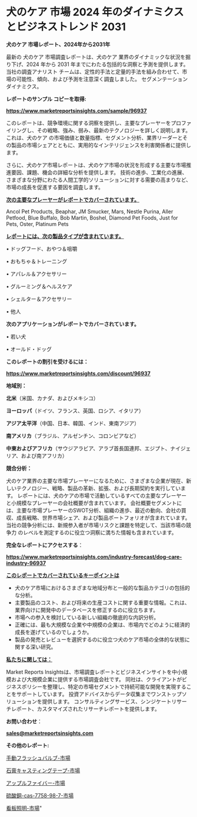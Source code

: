 # 犬のケア 市場 2024 年のダイナミクスとビジネストレンド 2031

<strong>犬のケア 市場レポート、2024年から2031年</strong>

最新の 犬のケア 市場調査レポートは、犬のケア 業界のダイナミックな状況を掘り下げ、2024 年から 2031 年までにわたる包括的な洞察と予測を提供します。当社の調査アナリスト チームは、定性的手法と定量的手法を組み合わせて、市場の可能性、傾向、および予測を注意深く調査しました。 セグメンテーションダイナミクス。



<strong>レポートのサンプル コピーを取得:</strong> <a href=https://www.marketreportsinsights.com/sample/96937>

<strong><u>https://www.marketreportsinsights.com/sample/96937</u></strong></a>

このレポートは、競争環境に関する洞察を提供し、主要なプレーヤーをプロファイリングし、その戦略、強み、弱み、最新のテクノロジーを詳しく説明します。 これは、犬のケア の市場価値と数量指標、セグメント分析、業界リーダーとその製品の市場シェアとともに、実用的なインテリジェンスを利害関係者に提供します。

さらに、犬のケア市場レポートは、犬のケア市場の状況を形成する主要な市場推進要因、課題、機会の詳細な分析を提供します。 技術の進歩、工業化の進展、さまざまな分野にわたる人間工学的ソリューションに対する需要の高まりなど、市場の成長を促進する要因を調査します。



<strong><u>次の主要なプレーヤーがレポートでカバーされています。</u></strong>

Ancol Pet Products, Beaphar, JM Smucker, Mars, Nestle Purina, Aller Petfood, Blue Buffalo, Bob Martin, Boshel, Diamond Pet Foods, Just for Pets, Oster, Platinum Pets



<strong><u><b>レポートには、次の製品タイプが含まれています。</b></u></strong>

• ドッグフード、おやつ＆咀嚼

• おもちゃ＆トレーニング

• アパレル＆アクセサリー

• グルーミング＆ヘルスケア

• シェルター＆アクセサリー

• 他人



<strong><b>次のアプリケーションがレポートでカバーされています。</b></strong>

• 若い犬

• オールド・ドッグ



<strong><b>このレポートの割引を受けるには：</b></strong><a href=https://www.marketreportsinsights.com/discount/96937>

<strong><u>https://www.marketreportsinsights.com/discount/96937</u></strong></a>



<strong>地域別：</strong>



<strong>北米</strong>（米国、カナダ、およびメキシコ）



<strong>ヨーロッパ</strong>（ドイツ、フランス、英国、ロシア、イタリア）



<strong>アジア太平洋</strong>（中国、日本、韓国、インド、東南アジア）



<strong>南アメリカ</strong>（ブラジル、アルゼンチン、コロンビアなど）



<strong>中東およびアフリカ</strong>（サウジアラビア、アラブ首長国連邦、エジプト、ナイジェリア、および南アフリカ）



<strong>競合分析：</strong>

犬のケア業界の主要な市場プレーヤーになるために、さまざまな企業が現在、新しいテクノロジー、戦略、製品の革新、拡張、および長期契約を実行しています。 レポートには、犬のケアの市場で活動しているすべての主要なプレーヤーと小規模なプレーヤーの会社概要が含まれています。 会社概要セグメントには、主要な市場プレーヤーのSWOT分析、組織の進歩、最近の動向、会社の買収、成長戦略、世界市場シェア、および製品ポートフォリオが含まれています。 当社の競争分析には、新規参入者が市場リスクと課題を特定して、当該市場の競争力 のレベルを測定するのに役立つ洞察に満ちた情報も含まれています。



<strong>完全なレポートにアクセスする</strong>：

<a href=https://www.marketreportsinsights.com/industry-forecast/dog-care-industry-96937>

<strong><u>https://www.marketreportsinsights.com/industry-forecast/dog-care-industry-96937</u></strong></a>



<strong><u><b>このレポートでカバーされているキーポイントは</b></u></strong>
<ul>
  <li>犬のケア市場におけるさまざまな地域分布と一般的な製品カテゴリの包括的な分析。</li>
  <li>主要製品のコスト、および将来の生産コストに関する重要な情報。これは、業界向けに開発中のデータベースを修正するのに役立ちます。</li>
  <li>市場への参入を検討している新しい組織の徹底的な内訳分析。</li>
  <li>正確には、最も大規模な企業や中規模の企業は、市場内でどのように経済的成長を遂げているのでしょうか。</li>
  <li>製品の発売とレビューを選択するのに役立つ犬のケア市場の全体的な状態に関する深い研究。</li>
</ul>


<strong><u><b>私たちに関しては：</b></u></strong>

Market Reports Insightsは、市場調査レポートとビジネスインサイトを中小規模および大規模企業に提供する市場調査会社です。 同社は、クライアントがビジネスポリシーを整理し、特定の市場セグメントで持続可能な開発を実現することをサポートしています。 投資アドバイスからデータ収集までワンストップソリューションを提供します。 コンサルティングサービス、シンジケートリサーチレポート、カスタマイズされたリサーチレポートを提供します。



<strong><b>お問い合わせ</b></strong>：

<a href=mailto:sales@marketreportsinsights.com>

<strong><u>sales@marketreportsinsights.com</u></strong></a>



<strong>その他のレポート:</strong>

<a href=https://www.linkedin.com/pulse/手動フラッシュバルブ-市場-2023-swot-分析と最新イノベーション-nbnhf/>手動フラッシュバルブ-市場</a>

<a href=https://www.linkedin.com/pulse/石膏キャスティングテープ-市場-2023-収益と成長ドライバー-2030-dzzzf/>石膏キャスティングテープ-市場</a>

<a href=https://www.linkedin.com/pulse/アップルファイバー-市場-2023-年のダイナミクスとビジネストレンド-2030-pr-news-hub-etdaf/>アップルファイバー-市場</a>

<a href=https://www.linkedin.com/pulse/硫酸銅-cas-7758-98-7-市場-2023-swot-分析と成長率-tknnf/>硫酸銅-cas-7758-98-7-市場</a>

<a href=https://www.linkedin.com/pulse/看板照明-市場-2023-新興市場-将来の動向と市場需要-2030-mnxff/>看板照明-市場</a>"
